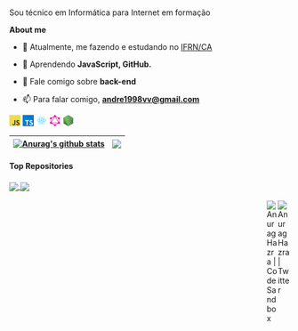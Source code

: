 

<br />

Sou técnico em Informática para Internet em formação

**About me**

- 🔭 Atualmente, me fazendo e estudando no [IFRN/CA](https://github.com/Andremdrs77/Estudos-IF)

- 🌱 Aprendendo **JavaScript, GitHub.**

- 💬 Fale comigo sobre **back-end**

- 📫 Para falar comigo, **andre1998vv@gmail.com**

<code><img height="20" alt="javascript" src="https://raw.githubusercontent.com/github/explore/80688e429a7d4ef2fca1e82350fe8e3517d3494d/topics/javascript/javascript.png"></code>
<code><img height="20" alt="typescript" src="https://raw.githubusercontent.com/github/explore/80688e429a7d4ef2fca1e82350fe8e3517d3494d/topics/typescript/typescript.png"></code>
<code><img height="20" alt="react" src="https://raw.githubusercontent.com/github/explore/80688e429a7d4ef2fca1e82350fe8e3517d3494d/topics/react/react.png"></code>
<code><img height="20" alt="graphql" src="https://raw.githubusercontent.com/github/explore/5c058a388828bb5fde0bcafd4bc867b5bb3f26f3/topics/graphql/graphql.png"></code>
<code><img height="20" alt="nodejs" src="https://raw.githubusercontent.com/github/explore/80688e429a7d4ef2fca1e82350fe8e3517d3494d/topics/nodejs/nodejs.png"></code>    


| <a href="https://github.com/Andremdrs77/github-readme-stats"><img align="center" src="https://github-readme-stats.vercel.app/api?username=Andremdrs77&show_icons=true&include_all_commits=true&theme=buefy&hide_border=true" alt="Anurag's github stats" /></a> | <a href="https://github.com/Andremdrs77/github-readme-stats"><img align="center" src="https://github-readme-stats.vercel.app/api/top-langs/?username=Andremdrs77&layout=compact&theme=buefy&hide_border=true" /></a> |
| ------------- | ------------- |

#### Top Repositories


<a href="[https://github.com/Andremdrs77/github-readme-stats](https://github.com/Andremdrs77/Cadastro-de-Farmacia)">
  <img align="center" src="https://github-readme-stats.vercel.app/api/pin/?username=Andremdrs77&repo=github-readme-stats&theme=buefy" />
</a>
<a href="[https://github.com/Andremdrs77/Andremdrs77.github.io](https://github.com/Andremdrs77/Cadastro-de-Farmacia)">
  <img align="center" src="https://github-readme-stats.vercel.app/api/pin/?username=Andremdrs77&repo=Andremdrs77.github.io&theme=buefy" />
</a>

<br />
<br />

<a href="https://twitter.com/anuraghazru">
  <img align="right" alt="Anurag Hazra | Twitter" width="21px" src="https://raw.githubusercontent.com/Andremdrs77/Andremdrs77/master/assets/twitter.svg" />
</a>
<a href="https://codesandbox.io/u/Andremdrs77">
  <img align="right" alt="Anurag Hazra | CodeSandbox" width="20px" src="https://raw.githubusercontent.com/Andremdrs77/Andremdrs77/master/assets/codesandbox.svg" />
</a>
